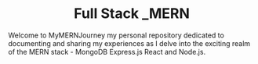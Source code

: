 <h1 align="center" id="title">Full Stack _MERN</h1>

<p id="description">Welcome to MyMERNJourney my personal repository dedicated to documenting and sharing my experiences as I delve into the exciting realm of the MERN stack - MongoDB Express.js React and Node.js.</p>
